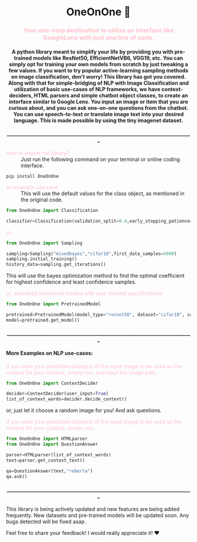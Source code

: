 
<h1 align="center">OneOnOne 🎈</h1>
<p>
  <a href="https://pypi.org/project/OneOnOne/0.6896/" target="_blank">
  </a>
</p>

<h3 align="center"><span style="color:#FFC0CB">Your one-stop destination to utilize an interface like GoogleLens with just one line of code.</span></h3>

<h4 align="center">
A python library meant to simplify your life by providing you with pre-trained models like ResNet50, EfficientNetVB6, VGG19, etc.
You can simply opt for training your own models from scratch by just tweaking a few values. If you want to try popular active-learning sampling methods on image classification, don't worry! This library has got you covered. Along with that for simple-bridging of NLP with Image Classification and utilization of basic use-cases of NLP frameworks, we have context-deciders, HTML parsers and simple chatbot object classes, to create an interface similar to Google Lens. You input an image or item that you are curious about, and you can ask one-on-one questions from the chatbot. You can use speech-to-text or translate image text into your desired language. This is made possible by using the tiny imagenet dataset.
</h4>

<h4 align="center">____________________________________________________________________________</h4>

<dl>
  <dt><span style="color:#FFC0CB">How to import the library?</span></dt>
    <dd>Just run the following command on your terminal or online coding interface.
</dd>
</dl>

```
pip install OneOnOne
```


<dl>
  <dt><span style="color:#FFC0CB">An example use case:</span>
    <dd>This will use the default values for the class object, as mentioned in the original code.
</dd>
</dl>

```python
from OneOnOne import Classification

classifier=Classification(validation_split=0.4,early_stopping_patience=20)
```

<dl>
  <dt><span style="color:#FFC0CB">or,</span>
</dl>

```python
from OneOnOne import Sampling

sampling=Sampling("mixedbayes","cifar10",first_data_samples=5000)
sampling.initial_training()
history_data=sampling.get_iterations()
```

This will use the bayes optimization method to find the optimal coefficient for highest confidence and least confidence samples.

<dl>
  <dt><span style="color:#FFC0CB">or, download pretrained models with your desired specifications!</span>
</dl>

```python
from OneOnOne import PretrainedModel

pretrained=PretrainedModel(model_type="resnet50", dataset="cifar10", samplingtype="leastconfidence")
model=pretrained.get_model()
```

<h4 align="center">____________________________________________________________________________</h4>


<h4>More Examples on NLP use-cases:</h4>

<dl>
  <dt><span style="color:#FFC0CB">If you want your predicted class(es) of the input image to be used as the context for your chatbot, simply run, and input the image path, </span>
</dl>

```python
from OneOnOne import ContextDecider

decider=ContextDecider(user_input=True)
list_of_context_words=decider.decide_context()
```
or, just let it choose a random image for you! And ask questions.

<dl>
  <dt><span style="color:#FFC0CB">If you want your predicted class(es) of the input image to be used as the context for your chatbot, simply run, </span>
</dl>

```python
from OneOnOne import HTMLparser
from OneOnOne import QuestionAnswer

parser=HTMLparser(list_of_context_words)
text=parser.get_context_text()

qa=QuestionAnswer(text,"roberta")
qa.ask()
```


<h4 align="center">____________________________________________________________________________</h4>


This library is being actively updated and new features are being added frequently. New datasets and pre-trained models will be updated soon. Any bugs detected will be fixed asap.

Feel free to share your feedback! I would really appreciate it! ❤️️

